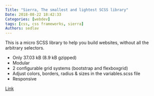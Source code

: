 ```yaml
---
Title: "Sierra, The smallest and lightest SCSS library"
Date: 2018-08-22 18:42:33
Categories: [webdev]
tags: [css, css frameworks, sierra]
Authors: sedlav
---
```


This is a micro SCSS library to help you build websites, without all the arbitrary selectors.

* Only 37.03 kB (8.9 kB gzipped)
* Modular
* 2 configurable grid systems (bootstrap and flexboxgrid)
* Adjust colors, borders, radius & sizes in the variables.scss file
* Responsive

[Link](https://sierra-library.github.io/)
